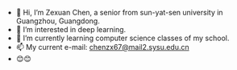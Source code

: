 - 👋 Hi, I’m Zexuan Chen, a senior from sun-yat-sen university in Guangzhou, Guangdong.
- 👀 I’m interested in deep learning.
- 🌱 I’m currently learning computer science classes of my school.
- 📫 My current e-mail: chenzx67@mail2.sysu.edu.cn
- 😊😊

<!---
ZexuanChen/ZexuanChen is a ✨ special ✨ repository because its `README.md` (this file) appears on your GitHub profile.
You can click the Preview link to take a look at your changes.
--->
